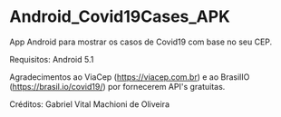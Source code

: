 # Android_Covid19Cases_APK
App Android para mostrar os casos de Covid19 com base no seu CEP. 

Requisitos: Android 5.1

Agradecimentos ao ViaCep (https://viacep.com.br) e ao BrasilIO (https://brasil.io/covid19/) por fornecerem API's gratuitas.


Créditos: Gabriel Vital Machioni de Oliveira
